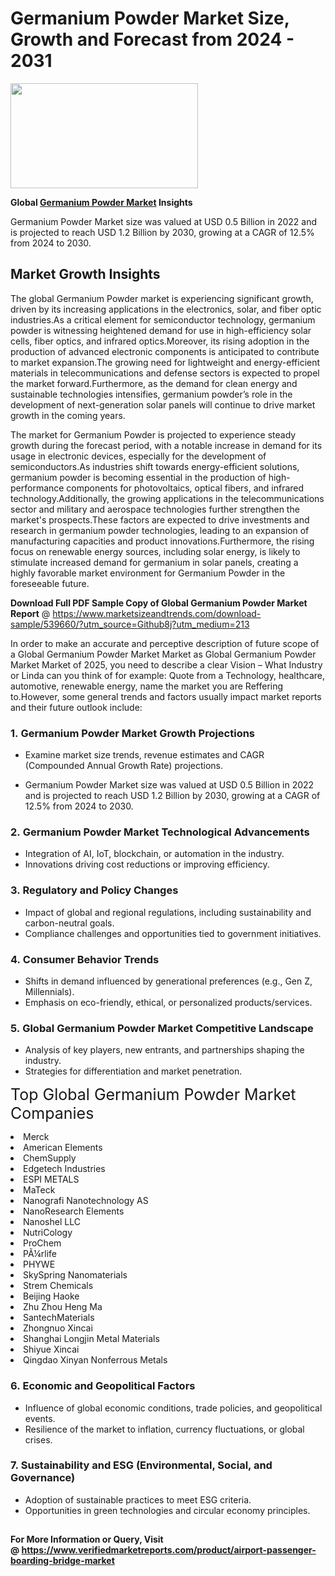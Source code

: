 <H1>Germanium Powder Market Size, Growth and Forecast from 2024 - 2031</H1><img class="aligncenter size-medium wp-image-584254" src="https://thirdeyenews.in/wp-content/uploads/2024/09/Global-Market-Research-300x168.jpeg" alt="" width="300" height="168" /><p><strong>Global&nbsp;<a href="https://www.marketsizeandtrends.com/download-sample/539660/?utm_source=Github8j?utm_medium=213">Germanium Powder Market</a> Insights</strong></p><p>Germanium Powder Market size was valued at USD 0.5 Billion in 2022 and is projected to reach USD 1.2 Billion by 2030, growing at a CAGR of 12.5% from 2024 to 2030.</p><p><h2>Market Growth Insights</h2> <p>The global Germanium Powder market is experiencing significant growth, driven by its increasing applications in the electronics, solar, and fiber optic industries.As a critical element for semiconductor technology, germanium powder is witnessing heightened demand for use in high-efficiency solar cells, fiber optics, and infrared optics.Moreover, its rising adoption in the production of advanced electronic components is anticipated to contribute to market expansion.The growing need for lightweight and energy-efficient materials in telecommunications and defense sectors is expected to propel the market forward.Furthermore, as the demand for clean energy and sustainable technologies intensifies, germanium powder’s role in the development of next-generation solar panels will continue to drive market growth in the coming years.</p> <p>The market for Germanium Powder is projected to experience steady growth during the forecast period, with a notable increase in demand for its usage in electronic devices, especially for the development of semiconductors.As industries shift towards energy-efficient solutions, germanium powder is becoming essential in the production of high-performance components for photovoltaics, optical fibers, and infrared technology.Additionally, the growing applications in the telecommunications sector and military and aerospace technologies further strengthen the market's prospects.These factors are expected to drive investments and research in germanium powder technologies, leading to an expansion of manufacturing capacities and product innovations.Furthermore, the rising focus on renewable energy sources, including solar energy, is likely to stimulate increased demand for germanium in solar panels, creating a highly favorable market environment for Germanium Powder in the foreseeable future.</p> <p><span class=""><strong>Download Full PDF Sample Copy of Global Germanium Powder Market Report</strong> @ <a href="https://www.marketsizeandtrends.com/download-sample/539660/?utm_source=Github8j?utm_medium=213" target="_blank">https://www.marketsizeandtrends.com/download-sample/539660/?utm_source=Github8j?utm_medium=213</a></span></p><p>In order to make an accurate and perceptive description of future scope of a Global&nbsp;Germanium Powder Market Market as Global&nbsp;Germanium Powder Market Market of 2025, you need to describe a clear Vision &ndash; What Industry or Linda can you think of for example: Quote from a Technology, healthcare, automotive, renewable energy, name the market you are Reffering to.However, some general trends and factors usually impact market reports and their future outlook include:</p><h3>1.&nbsp;<strong>Germanium Powder Market Growth Projections</strong></h3><ul><li>Examine market size trends, revenue estimates and CAGR (Compounded Annual Growth Rate) projections.</li><li><p>Germanium Powder Market size was valued at USD 0.5 Billion in 2022 and is projected to reach USD 1.2 Billion by 2030, growing at a CAGR of 12.5% from 2024 to 2030.</p></li></ul><h3>2.&nbsp;<strong>Germanium Powder Market Technological Advancements</strong></h3><ul><li>Integration of AI, IoT, blockchain, or automation in the industry.</li><li>Innovations driving cost reductions or improving efficiency.</li></ul><h3>3.&nbsp;<strong>Regulatory and Policy Changes</strong></h3><ul><li>Impact of global and regional regulations, including sustainability and carbon-neutral goals.</li><li>Compliance challenges and opportunities tied to government initiatives.</li></ul><h3>4.&nbsp;<strong>Consumer Behavior Trends</strong></h3><ul><li>Shifts in demand influenced by generational preferences (e.g., Gen Z, Millennials).</li><li>Emphasis on eco-friendly, ethical, or personalized products/services.</li></ul><h3>5.&nbsp;<strong>Global Germanium Powder Market Competitive Landscape</strong></h3><ul><li>Analysis of key players, new entrants, and partnerships shaping the industry.</li><li>Strategies for differentiation and market penetration.</li></ul><p data-pm-slice="1 1 []"><span style="color: inherit; font-family: inherit; font-size: 25px;">Top Global Germanium Powder Market Companies</span></p><div class="" data-test-id=""><p><li>Merck</li><li> American Elements</li><li> ChemSupply</li><li> Edgetech Industries</li><li> ESPI METALS</li><li> MaTeck</li><li> Nanografi Nanotechnology AS</li><li> NanoResearch Elements</li><li> Nanoshel LLC</li><li> NutriCology</li><li> ProChem</li><li> PÃ¼rlife</li><li> PHYWE</li><li> SkySpring Nanomaterials</li><li> Strem Chemicals</li><li> Beijing Haoke</li><li> Zhu Zhou Heng Ma</li><li> SantechMaterials</li><li> Zhongnuo Xincai</li><li> Shanghai Longjin Metal Materials</li><li> Shiyue Xincai</li><li> Qingdao Xinyan Nonferrous Metals</li></p></div><h3>6.&nbsp;<strong>Economic and Geopolitical Factors</strong></h3><ul><li>Influence of global economic conditions, trade policies, and geopolitical events.</li><li>Resilience of the market to inflation, currency fluctuations, or global crises.</li></ul><h3>7.&nbsp;<strong>Sustainability and ESG (Environmental, Social, and Governance)</strong></h3><ul><li>Adoption of sustainable practices to meet ESG criteria.</li><li>Opportunities in green technologies and circular economy principles.</li></ul><h2><strong style="font-size: 14px;">For More Information or Query, Visit @&nbsp;</strong><a style="background-color: #ffffff; font-size: 14px;" href="https://www.marketsizeandtrends.com/report/germanium-powder-market/" target="_blank">https://www.verifiedmarketreports.com/product/airport-passenger-boarding-bridge-market</a></h2>